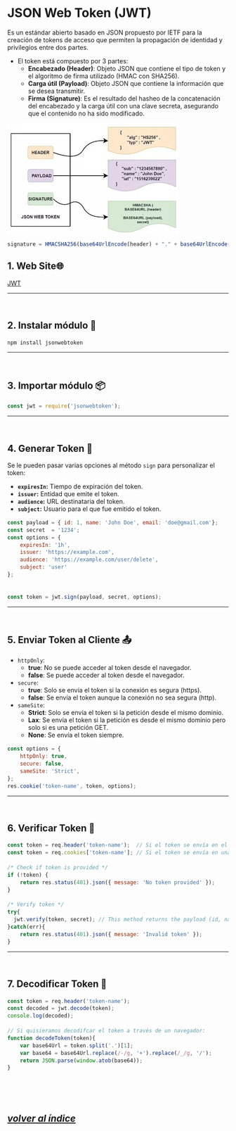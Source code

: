 # JSON Web Token (JWT)
Es un estándar abierto basado en JSON propuesto por IETF para la creación de tokens de acceso que permiten la propagación de identidad y privilegios entre dos partes.
- El token está compuesto por 3 partes:
  - **Encabezado (Header)**: Objeto JSON que contiene el tipo de token y el algoritmo de firma utilizado (HMAC con SHA256).
  - **Carga útil (Payload)**: Objeto JSON que contiene la información que se desea transmitir.
  - **Firma (Signature)**: Es el resultado del hasheo de la concatenación del encabezado y la carga útil con una clave secreta, asegurando que el contenido no ha sido modificado.

![jwt](../../../../_img/jwt.jpg)
```javascript
signature = HMACSHA256(base64UrlEncode(header) + "." + base64UrlEncode(payload), secret)
```

## 1. Web Site🌐
[JWT](https://jwt.io/)

---
<br>

## 2. Instalar módulo 🔧
`npm install jsonwebtoken`

---
<br>

## 3. Importar módulo 📦
```javascript
const jwt = require('jsonwebtoken');
```
---
<br>

## 4. Generar Token 📝
Se le pueden pasar varias opciones al método `sign` para personalizar el token:
- **`expiresIn`:** Tiempo de expiración del token.
- **`issuer`:** Entidad que emite el token.
- **`audience`:** URL destinataria del token.
- **`subject`:** Usuario para el que fue emitido el token.

```javascript
const payload = { id: 1, name: 'John Doe', email: 'doe@gmail.com'};
const secret  = '1234';
const options = {
    expiresIn: '1h',
    issuer: 'https://example.com',
    audience: 'https://example.com/user/delete',
    subject: 'user'
};


const token = jwt.sign(payload, secret, options);
```
---
<br>

## 5. Enviar Token al Cliente 📤
- `httpOnly`:
  - **true**: No se puede acceder al token desde el navegador.
  - **false**: Se puede acceder al token desde el navegador.
- `secure`:
  - **true**: Solo se envía el token si la conexión es segura (https).
  - **false**: Se envía el token aunque la conexión no sea segura (http).
- `sameSite`:
  - **Strict**: Solo se envía el token si la petición desde el mismo dominio.
  - **Lax**: Se envía el token si la petición es desde el mismo dominio pero solo si es una petición GET.
  - **None**: Se envía el token siempre.
```javascript
const options = {
    httpOnly: true,
    secure: false,
    sameSite: 'Strict',
};
res.cookie('token-name', token, options);
```
---
<br>

## 6. Verificar Token 📏
```javascript
const token = req.header('token-name');  // Si el token se envía en el header
const token = req.cookies['token-name']; // Si el token se envía en una cookie

/* Check if token is provided */
if (!token) {
    return res.status(401).json({ message: 'No token provided' });
}

/* Verify token */
try{
  jwt.verify(token, secret); // This method returns the payload (id, name, email) if the token is valid.
}catch(err){
    return res.status(401).json({ message: 'Invalid token' });
}
```
---
<br>

## 7. Decodificar Token 📖
```javascript
const token = req.header('token-name');
const decoded = jwt.decode(token);
console.log(decoded);

// Si quisieramos decodifcar el token a través de un navegador:
function decodeToken(token){
    var base64Url = token.split('.')[1];
    var base64 = base64Url.replace(/-/g, '+').replace(/_/g, '/');
    return JSON.parse(window.atob(base64));
}
```
<br><br><br>

## *[volver al índice](../../../../README.md)*